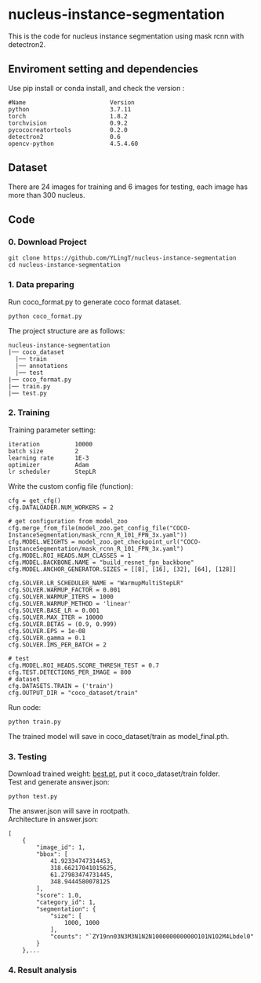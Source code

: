 # nucleus-instance-segmentation
This is the code for nucleus instance segmentation using mask rcnn with detectron2.

## Enviroment setting and dependencies 
Use pip install or conda install, and check the version :
```
#Name                        Version
python                       3.7.11
torch                        1.8.2
torchvision                  0.9.2
pycococreatortools           0.2.0
detectron2                   0.6
opencv-python                4.5.4.60
```

## Dataset 
There are 24 images for training and 6 images for testing, each image has more than 300 nucleus.

## Code 
### 0. Download Project
```
git clone https://github.com/YLingT/nucleus-instance-segmentation  
cd nucleus-instance-segmentation
```
### 1.  Data preparing
Run coco_format.py to generate coco format dataset.
```
python coco_format.py
```
The project structure are as follows:
```
nucleus-instance-segmentation
|── coco_dataset
  |── train
  |── annotations
  |── test
|── coco_format.py
|── train.py
|── test.py
```
### 2.  Training
Training parameter setting:
```
iteration          10000
batch size         2
learning rate      1E-3
optimizer          Adam
lr scheduler       StepLR
```
Write the custom config file (function):
```
cfg = get_cfg()  
cfg.DATALOADER.NUM_WORKERS = 2
  
# get configuration from model_zoo
cfg.merge_from_file(model_zoo.get_config_file("COCO-InstanceSegmentation/mask_rcnn_R_101_FPN_3x.yaml"))
cfg.MODEL.WEIGHTS = model_zoo.get_checkpoint_url("COCO-InstanceSegmentation/mask_rcnn_R_101_FPN_3x.yaml")
cfg.MODEL.ROI_HEADS.NUM_CLASSES = 1
cfg.MODEL.BACKBONE.NAME = "build_resnet_fpn_backbone"
cfg.MODEL.ANCHOR_GENERATOR.SIZES = [[8], [16], [32], [64], [128]]

cfg.SOLVER.LR_SCHEDULER_NAME = "WarmupMultiStepLR"
cfg.SOLVER.WARMUP_FACTOR = 0.001
cfg.SOLVER.WARMUP_ITERS = 1000
cfg.SOLVER.WARMUP_METHOD = 'linear'
cfg.SOLVER.BASE_LR = 0.001
cfg.SOLVER.MAX_ITER = 10000
cfg.SOLVER.BETAS = (0.9, 0.999)
cfg.SOLVER.EPS = 1e-08
cfg.SOLVER.gamma = 0.1
cfg.SOLVER.IMS_PER_BATCH = 2

# test
cfg.MODEL.ROI_HEADS.SCORE_THRESH_TEST = 0.7  
cfg.TEST.DETECTIONS_PER_IMAGE = 800
# dataset
cfg.DATASETS.TRAIN = ('train')
cfg.OUTPUT_DIR = "coco_dataset/train"
```
Run code:
```
python train.py
```
The trained model will save in coco_dataset/train as model_final.pth.
### 3.  Testing
Download trained weight: [best.pt](), put it coco_dataset/train folder.  
Test and generate answer.json:
```
python test.py
```
The answer.json will save in rootpath.  
Architecture in answer.json:
```
[
    {
        "image_id": 1,
        "bbox": [
            41.92334747314453,
            318.66217041015625,
            61.27983474731445,
            348.9444580078125
        ],
        "score": 1.0,
        "category_id": 1,
        "segmentation": {
            "size": [
                1000, 1000
            ],
            "counts": "`ZY19nn03N3M3N1N2N100000000000O101N1O2M4Lbdel0"
        }
    },...
```
### 4.  Result analysis

